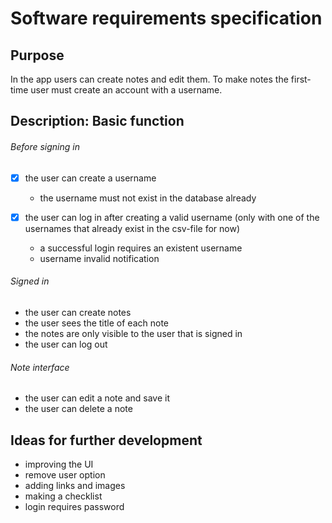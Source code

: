 # Software requirements specification

## Purpose

In the app users can create notes and edit them. To make notes the first-time user must create an account with a username.

## Description: Basic function

###### Before signing in

* [x] the user can create a username
  * the username must not exist in the database already

* [x] the user can log in after creating a valid username (only with one of the usernames that already exist in the csv-file for now) 
  * a successful login requires an existent username
  * username invalid notification

###### Signed in

* the user can create notes
* the user sees the title of each note
* the notes are only visible to the user that is signed in
* the user can log out

###### Note interface
* the user can edit a note and save it
* the user can delete a note

## Ideas for further development

* improving the UI
* remove user option
* adding links and images
* making a checklist
* login requires password
